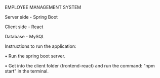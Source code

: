 EMPLOYEE MANAGEMENT SYSTEM


Server side - Spring Boot

Client side - React

Database - MySQL

Instructions to run the application:

•	Run the spring boot server.

•	Get into the client folder (frontend-react) and run the command: "npm start" in the terminal.
